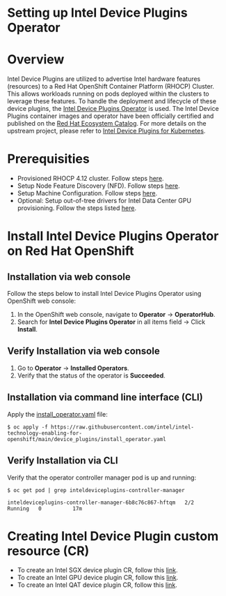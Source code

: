# Setting up Intel Device Plugins Operator 

# Overview
Intel Device Plugins are utilized to advertise Intel hardware features (resources) to a Red Hat OpenShift Container Platform (RHOCP) Cluster. This allows workloads running on pods deployed within the clusters to leverage these features. To handle the deployment and lifecycle of these device plugins, the [Intel Device Plugins Operator](https://catalog.redhat.com/software/container-stacks/detail/61e9f2d7b9cdd99018fc5736) is used. The Intel Device Plugins container images and operator have been officially certified and published on the [Red Hat Ecosystem Catalog](https://catalog.redhat.com/software/container-stacks/detail/61e9f2d7b9cdd99018fc5736). For more details on the upstream project, please refer to [Intel Device Plugins for Kubernetes](https://github.com/intel/intel-device-plugins-for-kubernetes).  

# Prerequisities
- Provisioned RHOCP 4.12 cluster. Follow steps [here](/README.md).
- Setup Node Feature Discovery (NFD). Follow steps [here](/nfd/README.md).
- Setup Machine Configuration. Follow steps [here](/machine_configuration/README.md).
- Optional: Setup out-of-tree drivers for Intel Data Center GPU provisioning. Follow the steps listed [here](/kmmo/README.md).

# Install Intel Device Plugins Operator on Red Hat OpenShift
## Installation via web console
Follow the steps below to install Intel Device Plugins Operator using OpenShift web console:
1.	In the OpenShift web console, navigate to **Operator** -> **OperatorHub**.
2.	Search for **Intel Device Plugins Operator** in all items field -> Click **Install**.
## Verify Installation via web console
1.	Go to **Operator** -> **Installed Operators**.
2.	Verify that the status of the operator is **Succeeded**.

## Installation via command line interface (CLI)
Apply the [install_operator.yaml](/device_plugins/install_operator.yaml) file:
```
$ oc apply -f https://raw.githubusercontent.com/intel/intel-technology-enabling-for-openshift/main/device_plugins/install_operator.yaml
```

## Verify Installation via CLI
Verify that the operator controller manager pod is up and running:
```
$ oc get pod | grep inteldeviceplugins-controller-manager

inteldeviceplugins-controller-manager-6b8c76c867-hftqm   2/2     Running   0          17m
```

# Creating Intel Device Plugin custom resource (CR)
- To create an Intel SGX device plugin CR, follow this [link](/device_plugins/deploy_sgx.md).
- To create an Intel GPU device plugin CR, follow this [link](/device_plugins/deploy_gpu.md).
- To create an Intel QAT device plugin CR, follow this [link](/device_plugins/deploy_qat.md).
